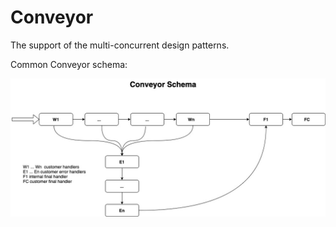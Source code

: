 # Conveyor

The support of the multi-concurrent design patterns.

Common Conveyor schema:

![alt text](https://github.com/iostrovok/conveyor/blob/master/images/conveyor_schema.jpg?raw=true "Common Conveyor Schema")
